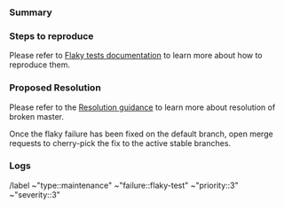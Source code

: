 <!---
This issue template is for a master pipeline is failing for a flaky reason that cannot be reliably reproduced.

Please read the below documentations for a workflow of triaging and resolving broken master.

- https://about.gitlab.com/handbook/engineering/workflow/#triage-broken-master
- https://gitlab.com/gitlab-org/quality/engineering-productivity/team/-/blob/main/runbooks/master-broken.md
- https://gitlab.com/gitlab-org/gitlab/-/blob/master/doc/development/testing_guide/unhealthy_tests.md#flaky-tests
--->

### Summary

<!-- Link to the failing master build and add the build failure output in the below code block section. -->

### Steps to reproduce

<!-- If the pipeline failure is reproducible, provide steps to recreate the issue locally. Please use an ordered list. -->

Please refer to [Flaky tests documentation](https://docs.gitlab.com/development/testing_guide/unhealthy_tests/#flaky-tests/) to
learn more about how to reproduce them.

### Proposed Resolution

<!-- Describe the proposed change to restore master stability. -->

Please refer to the [Resolution guidance](https://about.gitlab.com/handbook/engineering/workflow/#resolution-of-broken-master) to learn more about resolution of broken master.

Once the flaky failure has been fixed on the default branch, open merge requests to cherry-pick the fix to the active stable branches.

### Logs

<!-- Add here failing job logs -->

/label ~"type::maintenance" ~"failure::flaky-test" ~"priority::3" ~"severity::3"
